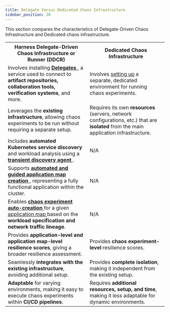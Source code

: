 ```yaml
---
title: Delegate Versus Dedicated Chaos Infrastructure
sidebar_position: 20
---
```


This section compares the characteristics of Delegate-Driven Chaos Infrastructure and Dedicated chaos infrastructure.

<table>
  <tr>
    <th>Harness Delegate-Driven Chaos Infrastructure or Runner (DDCR)</th>
    <th>Dedicated Chaos Infrastructure</th>
  </tr>
  <tr>
    <td>Involves installing <a href="https://developer.harness.io/docs/chaos-engineering/use-harness-ce/infrastructures/ddcr/#what-is-ddcr"><strong>Delegates</strong> </a>, a service used to connect to <strong>artifact repositories, collaboration tools, verification systems</strong>, and more.</td>
    <td>Involves <a href="https://developer.harness.io/docs/chaos-engineering/use-harness-ce/infrastructures/enable-disable#using-dedicated-chaos-infrastructure">setting up</a> a separate, dedicated environment for running chaos experiments.</td>
  </tr>
  <tr>
    <td>Leverages the <strong>existing infrastructure</strong>, allowing chaos experiments to be run without requiring a separate setup.</td>
    <td>Requires its own <strong>resources</strong> (servers, network configurations, etc.) that are <strong>isolated</strong> from the main application infrastructure.</td>
  </tr>
  <tr>
    <td>Includes <strong>automated Kubernetes service discovery</strong> and workload analysis using a <a href="https://developer.harness.io/docs/chaos-engineering/use-harness-ce/service-discovery#how-does-harness-ce-leverage-discovered-services"><strong>transient discovery agent</strong> </a>.</td>
    <td>N/A</td>
  </tr>
  <tr>
    <td>Supports <a href="https://developer.harness.io/docs/chaos-engineering/getting-started/onboarding/"><strong>automated and guided application map creation</strong> </a>, representing a fully functional application within the cluster.</td>
    <td>N/A</td>
  </tr>
  <tr>
    <td>Enables <a href="https://developer.harness.io/docs/chaos-engineering/use-harness-ce/infrastructures/#auto-create-experiments"><strong>chaos experiment auto-creation</strong> </a> for a given <a href="https://developer.harness.io/docs/platform/application-map/"> application map </a> based on the <strong>workload specification and network traffic lineage</strong>.</td>
    <td>N/A</td>
  </tr>
  <tr>
    <td>Provides <strong>application-level and application map-level resilience scores</strong>, giving a broader resilience assessment.</td>
    <td>Provides <strong>chaos experiment-level</strong> resilience scores.</td>
  </tr>
  <tr>
    <td>Seamlessly <strong>integrates with the existing infrastructure</strong>, avoiding additional setup.</td>
    <td>Provides <strong>complete isolation</strong>, making it independent from the existing setup.</td>
  </tr>
  <tr>
    <td><strong>Adaptable</strong> for varying environments, making it easy to execute chaos experiments within <strong>CI/CD pipelines</strong>.</td>
    <td>Requires <strong>additional resources, setup, and time</strong>, making it less adaptable for dynamic environments.</td>
  </tr>
</table>
